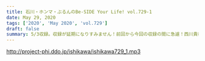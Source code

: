 ```yaml
---
title: 石川・ホンマ・ぶるんのBe-SIDE Your Life! vol.729-1
date: May 29, 2020
tags: ['2020', 'May 2020', 'vol.729']
draft: false
summary: 5/3収録。収録が延期になりすみません！前回から今回の収録の間に急遽！西川貴教のANNが！
---
```


http://project-phi.ddo.jp/ishikawa/ishikawa729_1.mp3